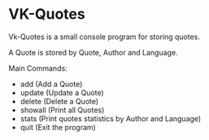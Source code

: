 # VK-Quotes

Vk-Quotes is a small console program for storing quotes.

A Quote is stored by Quote, Author and Language.

Main Commands:
- add (Add a Quote)
- update (Update a Quote)
- delete (Delete a Quote)
- showall (Print all Quotes)
- stats (Print quotes statistics by Author and Language)
- quit (Exit the program)

